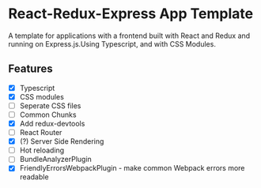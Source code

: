 # React-Redux-Express App Template
A template for applications with a frontend built with React and Redux and running on Express.js.Using Typescript, and with CSS Modules.

## Features
- [x] Typescript
- [x] CSS modules
- [ ] Seperate CSS files
- [ ] Common Chunks
- [x] Add redux-devtools
- [ ] React Router
- [x] (?) Server Side Rendering
- [ ] Hot reloading
- [ ] BundleAnalyzerPlugin
- [x] FriendlyErrorsWebpackPlugin - make common Webpack errors more readable
